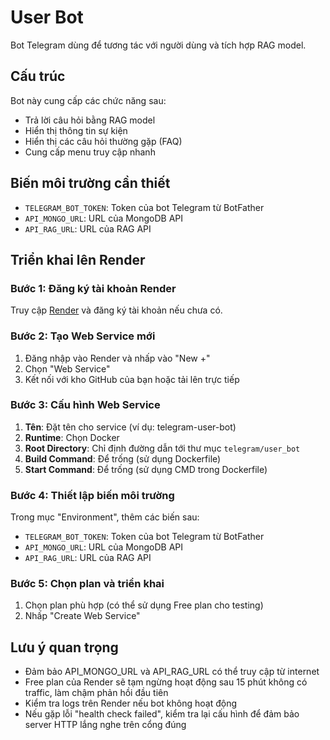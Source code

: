 # User Bot

Bot Telegram dùng để tương tác với người dùng và tích hợp RAG model.

## Cấu trúc

Bot này cung cấp các chức năng sau:
- Trả lời câu hỏi bằng RAG model
- Hiển thị thông tin sự kiện
- Hiển thị các câu hỏi thường gặp (FAQ)
- Cung cấp menu truy cập nhanh

## Biến môi trường cần thiết

- `TELEGRAM_BOT_TOKEN`: Token của bot Telegram từ BotFather
- `API_MONGO_URL`: URL của MongoDB API
- `API_RAG_URL`: URL của RAG API

## Triển khai lên Render

### Bước 1: Đăng ký tài khoản Render

Truy cập [Render](https://render.com) và đăng ký tài khoản nếu chưa có.

### Bước 2: Tạo Web Service mới

1. Đăng nhập vào Render và nhấp vào "New +"
2. Chọn "Web Service"
3. Kết nối với kho GitHub của bạn hoặc tải lên trực tiếp

### Bước 3: Cấu hình Web Service

1. **Tên**: Đặt tên cho service (ví dụ: telegram-user-bot)
2. **Runtime**: Chọn Docker
3. **Root Directory**: Chỉ định đường dẫn tới thư mục `telegram/user_bot`
4. **Build Command**: Để trống (sử dụng Dockerfile)
5. **Start Command**: Để trống (sử dụng CMD trong Dockerfile)

### Bước 4: Thiết lập biến môi trường

Trong mục "Environment", thêm các biến sau:

- `TELEGRAM_BOT_TOKEN`: Token của bot Telegram từ BotFather
- `API_MONGO_URL`: URL của MongoDB API 
- `API_RAG_URL`: URL của RAG API

### Bước 5: Chọn plan và triển khai

1. Chọn plan phù hợp (có thể sử dụng Free plan cho testing)
2. Nhấp "Create Web Service"

## Lưu ý quan trọng

- Đảm bảo API_MONGO_URL và API_RAG_URL có thể truy cập từ internet
- Free plan của Render sẽ tạm ngừng hoạt động sau 15 phút không có traffic, làm chậm phản hồi đầu tiên
- Kiểm tra logs trên Render nếu bot không hoạt động
- Nếu gặp lỗi "health check failed", kiểm tra lại cấu hình để đảm bảo server HTTP lắng nghe trên cổng đúng 
